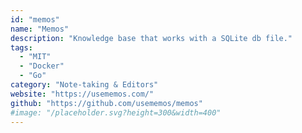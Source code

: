 ```yaml
---
id: "memos"
name: "Memos"
description: "Knowledge base that works with a SQLite db file."
tags:
  - "MIT"
  - "Docker"
  - "Go"
category: "Note-taking & Editors"
website: "https://usememos.com/"
github: "https://github.com/usememos/memos"
#image: "/placeholder.svg?height=300&width=400"
---
```



